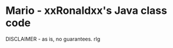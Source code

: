 Mario - xxRonaldxx's Java class code 
=============================================

DISCLAIMER - as is, no guarantees.  rlg

